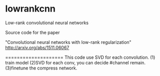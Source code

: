 # lowrankcnn
Low-rank convolutional neural networks

Source code for the paper

"Convolutional neural networks with low-rank regularization"
http://arxiv.org/abs/1511.06067

====================
This code use SVD for each convolution. (1) train model (2)SVD for each conv, you can decide #channel remain.(3)finetune the compress network. 

